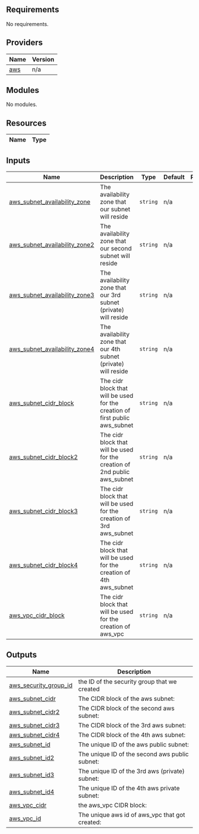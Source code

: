 <!-- BEGIN_TF_DOCS -->
## Requirements

No requirements.

## Providers

| Name | Version |
|------|---------|
| <a name="provider_aws"></a> [aws](#provider\_aws) | n/a |

## Modules

No modules.

## Resources

| Name | Type |
|------|------|

## Inputs

| Name | Description | Type | Default | Required |
|------|-------------|------|---------|:--------:|
| <a name="input_aws_subnet_availability_zone"></a> [aws\_subnet\_availability\_zone](#input\_aws\_subnet\_availability\_zone) | The availability zone that our subnet will reside | `string` | n/a | yes |
| <a name="input_aws_subnet_availability_zone2"></a> [aws\_subnet\_availability\_zone2](#input\_aws\_subnet\_availability\_zone2) | The availability zone that our second  subnet will reside | `string` | n/a | yes |
| <a name="input_aws_subnet_availability_zone3"></a> [aws\_subnet\_availability\_zone3](#input\_aws\_subnet\_availability\_zone3) | The availability zone that our 3rd subnet (private)  will reside | `string` | n/a | yes |
| <a name="input_aws_subnet_availability_zone4"></a> [aws\_subnet\_availability\_zone4](#input\_aws\_subnet\_availability\_zone4) | The availability zone that our 4th  subnet (private)  will reside | `string` | n/a | yes |
| <a name="input_aws_subnet_cidr_block"></a> [aws\_subnet\_cidr\_block](#input\_aws\_subnet\_cidr\_block) | The cidr block that will be used for the creation of first public  aws\_subnet | `string` | n/a | yes |
| <a name="input_aws_subnet_cidr_block2"></a> [aws\_subnet\_cidr\_block2](#input\_aws\_subnet\_cidr\_block2) | The cidr block that will be used for the creation of 2nd public aws\_subnet | `string` | n/a | yes |
| <a name="input_aws_subnet_cidr_block3"></a> [aws\_subnet\_cidr\_block3](#input\_aws\_subnet\_cidr\_block3) | The cidr block that will be used for the creation of 3rd  aws\_subnet | `string` | n/a | yes |
| <a name="input_aws_subnet_cidr_block4"></a> [aws\_subnet\_cidr\_block4](#input\_aws\_subnet\_cidr\_block4) | The cidr block that will be used for the creation of 4th  aws\_subnet | `string` | n/a | yes |
| <a name="input_aws_vpc_cidr_block"></a> [aws\_vpc\_cidr\_block](#input\_aws\_vpc\_cidr\_block) | The cidr block that will be used for the creation of aws\_vpc | `string` | n/a | yes |

## Outputs

| Name | Description |
|------|-------------|
| <a name="output_aws_security_group_id"></a> [aws\_security\_group\_id](#output\_aws\_security\_group\_id) | the ID of the security group that we created |
| <a name="output_aws_subnet_cidr"></a> [aws\_subnet\_cidr](#output\_aws\_subnet\_cidr) | The CIDR block of the aws subnet: |
| <a name="output_aws_subnet_cidr2"></a> [aws\_subnet\_cidr2](#output\_aws\_subnet\_cidr2) | The CIDR block of the second  aws subnet: |
| <a name="output_aws_subnet_cidr3"></a> [aws\_subnet\_cidr3](#output\_aws\_subnet\_cidr3) | The CIDR block of the 3rd  aws subnet: |
| <a name="output_aws_subnet_cidr4"></a> [aws\_subnet\_cidr4](#output\_aws\_subnet\_cidr4) | The CIDR block of the 4th  aws subnet: |
| <a name="output_aws_subnet_id"></a> [aws\_subnet\_id](#output\_aws\_subnet\_id) | The unique ID of the aws public subnet: |
| <a name="output_aws_subnet_id2"></a> [aws\_subnet\_id2](#output\_aws\_subnet\_id2) | The unique ID of the second  aws public subnet: |
| <a name="output_aws_subnet_id3"></a> [aws\_subnet\_id3](#output\_aws\_subnet\_id3) | The unique ID of the 3rd  aws (private)  subnet: |
| <a name="output_aws_subnet_id4"></a> [aws\_subnet\_id4](#output\_aws\_subnet\_id4) | The unique ID of the 4th aws private subnet: |
| <a name="output_aws_vpc_cidr"></a> [aws\_vpc\_cidr](#output\_aws\_vpc\_cidr) | the aws\_vpc CIDR block: |
| <a name="output_aws_vpc_id"></a> [aws\_vpc\_id](#output\_aws\_vpc\_id) | The unique aws id of aws\_vpc that got created: |
<!-- END_TF_DOCS -->